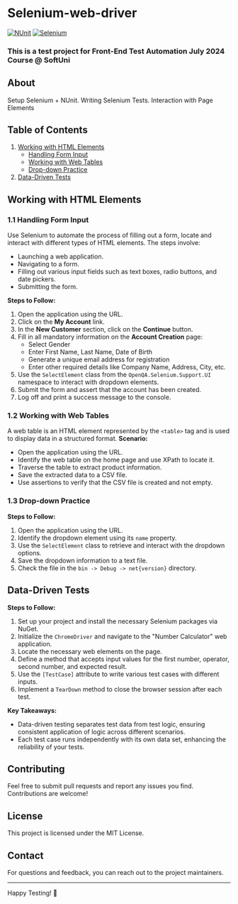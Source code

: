 # Selenium-web-driver

[![NUnit](https://img.shields.io/badge/tested%20with-NUnit-22B2B0.svg)](https://nunit.org/)
[![Selenium](https://img.shields.io/badge/tested%20with-Selenium-43B02A.svg)](https://www.selenium.dev/)

### This is a test project for Front-End Test Automation July 2024 Course @ SoftUni

## About
Setup Selenium + NUnit. Writing Selenium Tests. Interaction with Page Elements

## Table of Contents

1. [Working with HTML Elements](#working-with-html-elements)
   - [Handling Form Input](#handling-form-input)
   - [Working with Web Tables](#working-with-web-tables)
   - [Drop-down Practice](#drop-down-practice)
2. [Data-Driven Tests](#data-driven-tests)

## Working with HTML Elements

### 1.1 Handling Form Input

Use Selenium to automate the process of filling out a form, locate and interact with different types of HTML elements. The steps involve:
- Launching a web application.
- Navigating to a form.
- Filling out various input fields such as text boxes, radio buttons, and date pickers.
- Submitting the form.

**Steps to Follow:**

1. Open the application using the URL.
2. Click on the **My Account** link.
3. In the **New Customer** section, click on the **Continue** button.
4. Fill in all mandatory information on the **Account Creation** page:
   - Select Gender
   - Enter First Name, Last Name, Date of Birth
   - Generate a unique email address for registration
   - Enter other required details like Company Name, Address, City, etc.
5. Use the `SelectElement` class from the `OpenQA.Selenium.Support.UI` namespace to interact with dropdown elements.
6. Submit the form and assert that the account has been created.
7. Log off and print a success message to the console.

### 1.2 Working with Web Tables

A web table is an HTML element represented by the `<table>` tag and is used to display data in a structured format.
**Scenario:**

- Open the application using the URL.
- Identify the web table on the home page and use XPath to locate it.
- Traverse the table to extract product information.
- Save the extracted data to a CSV file.
- Use assertions to verify that the CSV file is created and not empty.

### 1.3 Drop-down Practice

**Steps to Follow:**

1. Open the application using the URL.
2. Identify the dropdown element using its `name` property.
3. Use the `SelectElement` class to retrieve and interact with the dropdown options.
4. Save the dropdown information to a text file.
5. Check the file in the `bin -> Debug -> net{version}` directory.

## Data-Driven Tests

**Steps to Follow:**

1. Set up your project and install the necessary Selenium packages via NuGet.
2. Initialize the `ChromeDriver` and navigate to the "Number Calculator" web application.
3. Locate the necessary web elements on the page.
4. Define a method that accepts input values for the first number, operator, second number, and expected result.
5. Use the `[TestCase]` attribute to write various test cases with different inputs.
6. Implement a `TearDown` method to close the browser session after each test.

**Key Takeaways:**

- Data-driven testing separates test data from test logic, ensuring consistent application of logic across different scenarios.
- Each test case runs independently with its own data set, enhancing the reliability of your tests.

## Contributing

Feel free to submit pull requests and report any issues you find. Contributions are welcome!

## License

This project is licensed under the MIT License.

## Contact

For questions and feedback, you can reach out to the project maintainers.

---

Happy Testing! 🚀

